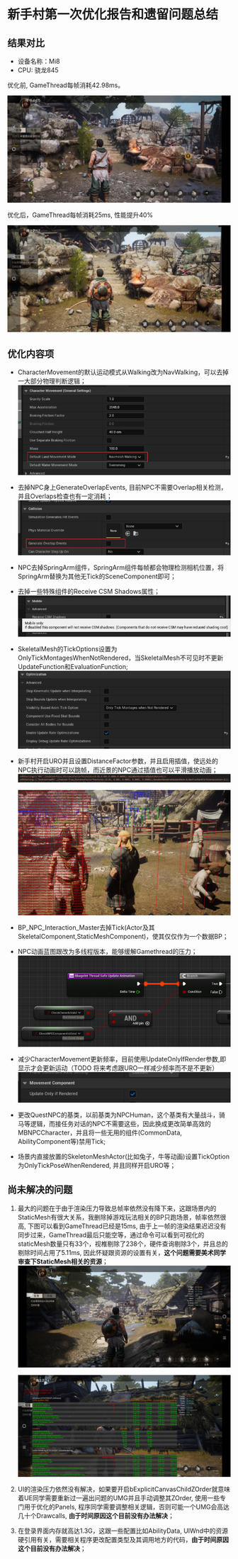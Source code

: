 # 新手村第一次优化报告和遗留问题总结

## 结果对比

* 设备名称：Mi8
* CPU: 骁龙845

优化前, GameThread每帧消耗42.98ms。

![优化前](./QKPic/优化前.png)

优化后，GameThread每帧消耗25ms, 性能提升40%

![优化后](./QKPic/优化后.png)

## 优化内容项

* CharacterMovement的默认运动模式从Walking改为NavWalking，可以去掉一大部分物理判断逻辑；
  ![NavWalking](./QKPic/NavWalking.png)

* 去掉NPC身上GenerateOverlapEvents, 目前NPC不需要Overlap相关检测，并且Overlaps检查也有一定消耗；
  ![Overlap](./QKPic/Overlap.png)

* NPC去掉SpringArm组件，SpringArm组件每帧都会物理检测相机位置，将SpringArm替换为其他无Tick的SceneComponent即可；

* 去掉一些特殊组件的Receive CSM Shadows属性；
  ![ReceiveCSM](./QKPic/ReceiveCSM.png)

* SkeletalMesh的TickOptions设置为OnlyTickMontagesWhenNotRendered，当SkeletalMesh不可见时不更新UpdateFunction和EvaluationFunction;
  ![TickOptions](./QKPic/TickOptions.png)

* 新手村开启URO并且设置DistanceFactor参数，并且启用插值，使远处的NPC执行动画时可以跳帧，而近景的NPC通过插值也可以平滑播放动画；
  ![UROSettings](./QKPic/UROSettings.png)

  ![a.uro.draw](./QKPic/启用URO表现.png)

* BP_NPC_Interaction_Master去掉Tick(Actor及其SkeletalComponent,StaticMeshComponent)，使其仅仅作为一个数据BP；

* NPC动画蓝图跟改为多线程版本，能够缓解Gamethread的压力；
  ![ThreadSafeUpdateAnimation](./QKPic/ThreadSafeUpdateAnimation.png)

* 减少CharacterMovement更新频率，目前使用UpdateOnlyIfRender参数,即显示才会更新运动（TODO 将来考虑跟URO一样减少频率而不是不更新）
  ![UpdateOnlyIfRender](./QKPic/UpdateOnlyIfRender.png)

* 更改QuestNPC的基类，以前基类为NPCHuman，这个基类有大量战斗，骑马等逻辑，而接任务对话的NPC不需要这些，因此换成更改简单高效的MBNPCCharacter，并且将一些无用的组件(CommonData, AbilityComponent等)禁用Tick;

* 场景内直接放置的SkeletonMeshActor(比如兔子，牛等动画)设置TickOption为OnlyTickPoseWhenRendered, 并且同样开启URO等；

## 尚未解决的问题

1. 最大的问题在于由于渲染压力导致总帧率依然没有降下来，这跟场景内的StaticMesh有很大关系，我删除掉游戏玩法相关的BP只跑场景，帧率依然很高, 下图可以看到GameThread已经是15ms, 由于上一帧的渲染结果迟迟没有同步过来，GameThread最后只能空等，通过命令可以看到可视化的staticMesh数量只有33个，视椎剔除了238个，硬件查询剔除3个，并且总的剔除时间占用了5.11ms, 因此怀疑跟资源的设置有关，**这个问题需要美术同学审查下StaticMesh相关的资源**；
   ![StaticMesh导致的问题](./QKPic/StaticMesh导致的问题.png)

   ![statInitViews](./QKPic/statInitViews.png)

2. UI的渲染压力依然没有解决，如果要开启bExplicitCanvasChildZOrder就意味着UE同学需要重新过一遍出问题的UMG并且手动调整其ZOrder, 使用一些专门用于优化的Panels, 程序同学需要调整相关逻辑，否则可能一个UMG会高达几十个Drawcalls, **由于时间原因这个目前没有办法解决**；

3. 在登录界面内存就高达1.3G，这跟一些配置比如AbilityData, UIWnd中的资源硬引用有关，需要相关程序更改配置类型及其调用地方的代码，**由于时间原因这个目前没有办法解决**；